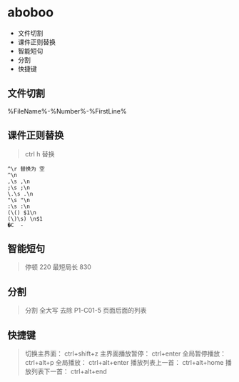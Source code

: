 # aboboo

<!-- MarkdownTOC -->

- 文件切割
- 课件正则替换
- 智能短句
- 分割
- 快捷键

<!-- /MarkdownTOC -->

## 文件切割
%FileName%-%Number%-%FirstLine%

## 课件正则替换
> ctrl h 替换
````replace
^\r 替换为 空
^\n    
,\s ,\n
;\s ;\n
\.\s .\n
"\s "\n
:\s :\n
(\() $1\n
(\)\s) \n$1
�C  -
````

## 智能短句
> 停顿 220
> 最短局长 830

## 分割
> 分割 全大写  去除 P1-C01-5  页面后面的列表

## 快捷键
> 切换主界面： ctrl+shift+z
> 主界面播放暂停： ctrl+enter
> 全局暂停播放： ctrl+alt+p
> 全局播放： ctrl+alt+enter
> 播放列表上一首： ctrl+alt+home
> 播放列表下一首： ctrl+alt+end

